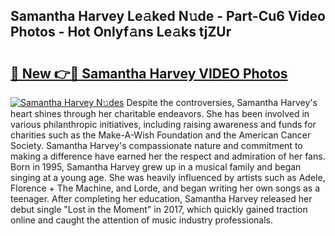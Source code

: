 ## Samantha Harvey Le𝚊ked N𝚞de - Part-Cu6 Video Photos - Hot Onlyf𝚊ns Le𝚊ks tjZUr

# <h2><a href="http://ac47623.deff.icu/?id=Samantha+Harvey">🔗 New 👉🔴 Samantha Harvey VIDEO Photos</a></h2>

[![Samantha Harvey N𝚞des](https://i.imgur.com/rIISA9y.gif)](http://ac47623.deff.icu/?id=Samantha+Harvey)
Despite the controversies, Samantha Harvey's heart shines through her charitable endeavors. She has been involved in various philanthropic initiatives, including raising awareness and funds for charities such as the Make-A-Wish Foundation and the American Cancer Society. Samantha Harvey's compassionate nature and commitment to making a difference have earned her the respect and admiration of her fans. Born in 1995, Samantha Harvey grew up in a musical family and began singing at a young age. She was heavily influenced by artists such as Adele, Florence + The Machine, and Lorde, and began writing her own songs as a teenager. After completing her education, Samantha Harvey released her debut single "Lost in the Moment" in 2017, which quickly gained traction online and caught the attention of music industry professionals.
